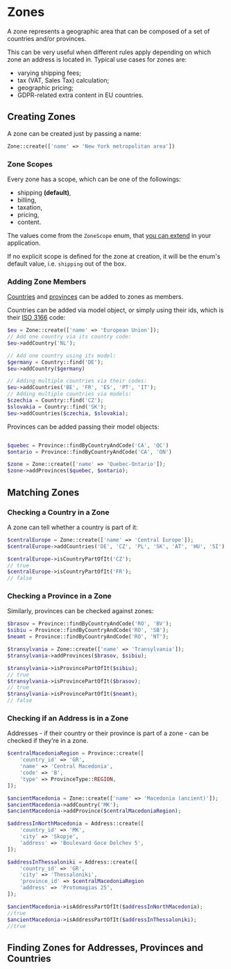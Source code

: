 # Zones

A zone represents a geographic area that can be composed of a set of countries and/or provinces.

This can be very useful when different rules apply depending on which zone an address is located in.
Typical use cases for zones are:

- varying shipping fees;
- tax (VAT, Sales Tax) calculation;
- geographic pricing;
- GDPR-related extra content in EU countries.

## Creating Zones

A zone can be created just by passing a name:

```php
Zone::create(['name' => 'New York metropolitan area'])
```

### Zone Scopes

Every zone has a scope, which can be one of the followings:

- shipping __(default)__,
- billing,
- taxation,
- pricing,
- content.

The values come from the `ZoneScope` enum,
that [you can extend](https://konekt.dev/concord/1.x/enums#extending-enums)
in your application.

If no explicit scope is defined for the zone at creation, it will be the enum's
default value, i.e. `shipping` out of the box.

### Adding Zone Members

[Countries](country.md) and [provinces](province.md) can be added to zones as members.

Countries can be added via model object, or simply using their ids,
which is their [ISO 3166](https://en.wikipedia.org/wiki/ISO_3166-1_alpha-2) code:

```php
$eu = Zone::create(['name' => 'European Union']);
// Add one country via its country code:
$eu->addCountry('NL');

// Add one country using its model:
$germany = Country::find('DE');
$eu->addCountry($germany)

// Adding multiple countries via their codes:
$eu->addCountries('BE', 'FR', 'ES', 'PT', 'IT');
// Adding multiple countries via models:
$czechia = Country::find('CZ');
$slovakia = Country::find('SK');
$eu->addCountries($czechia, $slovakia);
```

Provinces can be added passing their model objects:

```php

$quebec = Province::findByCountryAndCode('CA', 'QC')
$ontario = Province::findByCountryAndCode('CA', 'ON')

$zone = Zone::create(['name' => 'Quebec-Ontario']);
$zone->addProvinces($quebec, $ontario);
```

## Matching Zones

### Checking a Country in a Zone

A zone can tell whether a country is part of it:

```php
$centralEurope = Zone::create(['name' => 'Central Europe']);
$centralEurope->addCountries('DE', 'CZ', 'PL', 'SK', 'AT', 'HU', 'SI')

$centralEurope->isCountryPartOfIt('CZ');
// true
$centralEurope->isCountryPartOfIt('FR');
// false
```

### Checking a Province in a Zone

Similarly, provinces can be checked against zones:

```php
$brasov = Province::findByCountryAndCode('RO', 'BV');
$sibiu = Province::findByCountryAndCode('RO', 'SB');
$neamt = Province::findByCountryAndCode('RO', 'NT');

$transylvania = Zone::create(['name' => 'Transylvania']);
$transylvania->addProvinces($brasov, $sibiu);

$transylvania->isProvincePartOfIt($sibiu);
// true
$transylvania->isProvincePartOfIt($brasov);
// true
$transylvania->isProvincePartOfIt($neamt);
// false
```

### Checking if an Address is in a Zone

Addresses - if their country or their province is part of a zone - can be checked if they're in a zone.

```php
$centralMacedoniaRegion = Province::create([
    'country_id' => 'GR',
    'name' => 'Central Macedonia',
    'code' => 'B',
    'type' => ProvinceType::REGION,
]);

$ancientMacedonia = Zone::create(['name' => 'Macedonia (ancient)']);
$ancientMacedonia->addCountry('MK');
$ancientMacedonia->addProvince($centralMacedoniaRegion);

$addressInNorthMacedonia = Address::create([
    'country_id' => 'MK',
    'city' => 'Skopje',
    'address' => 'Boulevard Goce Delchev 5',
]);

$addressInThessaloniki = Address::create([
    'country_id' => 'GR',
    'city' => 'Thessaloniki',
    'province_id' => $centralMacedoniaRegion
    'address' => 'Protomagias 25',
]);

$ancientMacedonia->isAddressPartOfIt($addressInNorthMacedonia);
//true
$ancientMacedonia->isAddressPartOfIt($addressInThessaloniki);
//true
```

## Finding Zones for Addresses, Provinces and Countries
